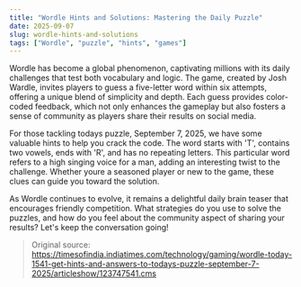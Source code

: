 ```yaml
---
title: "Wordle Hints and Solutions: Mastering the Daily Puzzle"
date: 2025-09-07
slug: wordle-hints-and-solutions
tags: ["Wordle", "puzzle", "hints", "games"]
---
```


Wordle has become a global phenomenon, captivating millions with its daily challenges that test both vocabulary and logic. The game, created by Josh Wardle, invites players to guess a five-letter word within six attempts, offering a unique blend of simplicity and depth. Each guess provides color-coded feedback, which not only enhances the gameplay but also fosters a sense of community as players share their results on social media.

For those tackling todays puzzle, September 7, 2025, we have some valuable hints to help you crack the code. The word starts with 'T', contains two vowels, ends with 'R', and has no repeating letters. This particular word refers to a high singing voice for a man, adding an interesting twist to the challenge. Whether youre a seasoned player or new to the game, these clues can guide you toward the solution.

As Wordle continues to evolve, it remains a delightful daily brain teaser that encourages friendly competition. What strategies do you use to solve the puzzles, and how do you feel about the community aspect of sharing your results? Let's keep the conversation going!

> Original source: https://timesofindia.indiatimes.com/technology/gaming/wordle-today-1541-get-hints-and-answers-to-todays-puzzle-september-7-2025/articleshow/123747541.cms